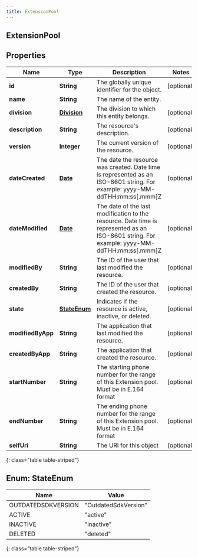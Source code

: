 ```yaml
---
title: ExtensionPool
---
```


## ExtensionPool

## Properties

| Name              | Type                                             | Description                                                                                                                                | Notes      |
| ----------------- | ------------------------------------------------ | ------------------------------------------------------------------------------------------------------------------------------------------ | ---------- |
| **id**            | <!----><!---->**String**<!---->                  | The globally unique identifier for the object.                                                                                             | [optional] |
| **name**          | <!----><!---->**String**<!---->                  | The name of the entity.                                                                                                                    |            |
| **division**      | <!----><!---->[**Division**](Division.md)<!----> | The division to which this entity belongs.                                                                                                 | [optional] |
| **description**   | <!----><!---->**String**<!---->                  | The resource&#39;s description.                                                                                                            | [optional] |
| **version**       | <!----><!---->**Integer**<!---->                 | The current version of the resource.                                                                                                       | [optional] |
| **dateCreated**   | <!----><!---->[**Date**](Date.md)<!---->         | The date the resource was created. Date time is represented as an ISO-8601 string. For example: yyyy-MM-ddTHH:mm:ss[.mmm]Z                 | [optional] |
| **dateModified**  | <!----><!---->[**Date**](Date.md)<!---->         | The date of the last modification to the resource. Date time is represented as an ISO-8601 string. For example: yyyy-MM-ddTHH:mm:ss[.mmm]Z | [optional] |
| **modifiedBy**    | <!----><!---->**String**<!---->                  | The ID of the user that last modified the resource.                                                                                        | [optional] |
| **createdBy**     | <!----><!---->**String**<!---->                  | The ID of the user that created the resource.                                                                                              | [optional] |
| **state**         | [**StateEnum**](#StateEnum)<!---->               | Indicates if the resource is active, inactive, or deleted.                                                                                 | [optional] |
| **modifiedByApp** | <!----><!---->**String**<!---->                  | The application that last modified the resource.                                                                                           | [optional] |
| **createdByApp**  | <!----><!---->**String**<!---->                  | The application that created the resource.                                                                                                 | [optional] |
| **startNumber**   | <!----><!---->**String**<!---->                  | The starting phone number for the range of this Extension pool. Must be in E.164 format                                                    | [optional] |
| **endNumber**     | <!----><!---->**String**<!---->                  | The ending phone number for the range of this Extension pool. Must be in E.164 format                                                      | [optional] |
| **selfUri**       | <!----><!---->**String**<!---->                  | The URI for this object                                                                                                                    | [optional] |

{: class="table table-striped"}

<a name="StateEnum"></a>

## Enum: StateEnum

| Name               | Value                          |
| ------------------ | ------------------------------ |
| OUTDATEDSDKVERSION | &quot;OutdatedSdkVersion&quot; |
| ACTIVE             | &quot;active&quot;             |
| INACTIVE           | &quot;inactive&quot;           |
| DELETED            | &quot;deleted&quot;            |

{: class="table table-striped"}
